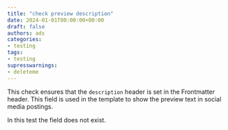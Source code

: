 ```yaml
---
title: "check preview description"
date: 2024-01-01T00:00:00+00:00
draft: false
authors: ads
categories:
- testing
tags:
- testing
supresswarnings:
- deleteme
---
```


This check ensures that the `description` header is set in the Frontmatter header.
This field is used in the template to show the preview text in social media postings.

In this test the field does not exist.
